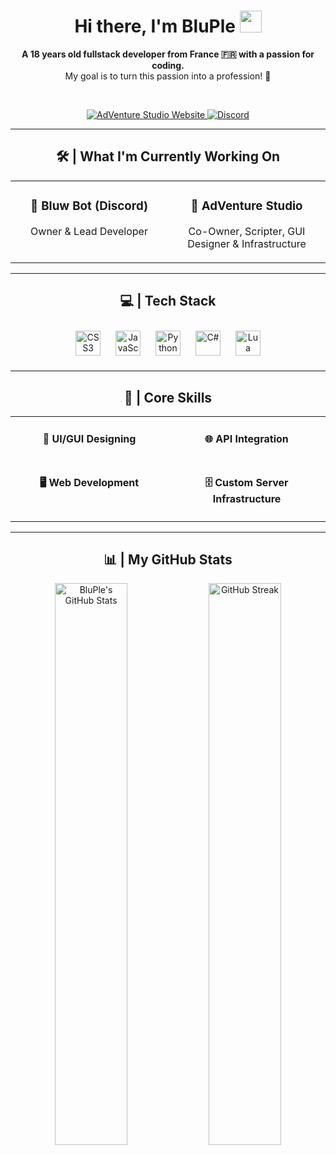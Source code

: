 <div align="center">

  <h1>Hi there, I'm BluPle <img src="https://media.giphy.com/media/hvRJCLFzcasrR4ia7z/giphy.gif" width="35"></h1>

  <strong>A 18 years old fullstack developer from France 🇫🇷 with a passion for coding.</strong>
  <br>
  My goal is to turn this passion into a profession! 💪

  <br>

  <p align="center">
    <a href="https://bluwbot.xyz/">
      <img src="https://img.shields.io/badge/Bluw_Bot-Website-007BFF?style=for-the-badge&logo=world&logoColor=white" alt="AdVenture Studio Website">
    </a>
    <a href="https://discord.com/users/791975680330039326"> <img src="https://img.shields.io/badge/Discord-5865F2?style=for-the-badge&logo=discord&logoColor=white" alt="Discord">
    </a>
  </p>

  ---

  <h2>🛠️ | What I'm Currently Working On</h2>

  <table width="100%">
    <tr>
      <td width="50%" valign="top">
        <div align="center">
          <h3>👑 Bluw Bot (Discord)</h3>
          <p>Owner & Lead Developer</p>
        </div>
      </td>
      <td width="50%" valign="top">
        <div align="center">
          <h3>🚀 AdVenture Studio</h3>
          <p>Co-Owner, Scripter, GUI Designer & Infrastructure</p>
        </div>
      </td>
    </tr>
  </table>

  ---

  <h2>💻 | Tech Stack</h2>

  <p align="center">
    <img src="https://upload.wikimedia.org/wikipedia/commons/6/62/CSS3_logo.svg" alt="CSS3" width="40" height="40" style="margin: 10px;">
    <img src="https://upload.wikimedia.org/wikipedia/commons/6/6a/JavaScript-logo.png" alt="JavaScript" width="40" height="40" style="margin: 10px;">
    <img src="https://upload.wikimedia.org/wikipedia/commons/thumb/c/c3/Python-logo-notext.svg/1200px-Python-logo-notext.svg.png" alt="Python" width="40" height="40" style="margin: 10px;">
    <img src="https://cdn.icon-icons.com/icons2/2415/PNG/512/csharp_plain_logo_icon_146577.png" alt="C#" width="40" height="40" style="margin: 10px;">
    <img src="https://upload.wikimedia.org/wikipedia/commons/thumb/c/cf/Lua-Logo.svg/600px-Lua-Logo.svg.png" alt="Lua" width="40" height="40" style="margin: 10px;">
  </p>

  ---

  <h2>🚀 | Core Skills</h2>

  <table width="100%">
    <tr>
      <td width="50%" valign="top">
        <div align="center">
          <h4>🎨 UI/GUI Designing</h4>
        </div>
      </td>
      <td width="50%" valign="top">
        <div align="center">
          <h4>🌐 API Integration</h4>
        </div>
      </td>
    </tr>
    <tr>
      <td width="50%" valign="top">
        <div align="center">
          <h4>🖥️ Web Development</h4>
        </div>
      </td>
      <td width="50%" valign="top">
        <div align="center">
          <h4>🗄️ Custom Server Infrastructure</h4>
        </div>
      </td>
    </tr>
  </table>

  ---

  <h2>📊 | My GitHub Stats</h2>

  <p align="center">
    <img src="https://github-readme-stats.vercel.app/api?username=BluPleThe0ne&show_icons=true&theme=tokyonight&hide_border=true&border_radius=10&count_private=true" alt="BluPle's GitHub Stats" width="48%">
    <img src="http://github-readme-streak-stats.herokuapp.com?user=BluPleThe0ne&theme=tokyonight&hide_border=true&border_radius=10" alt="GitHub Streak" width="48%">
  </p>

</div>
